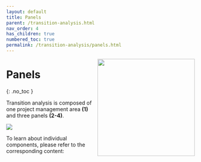 ```yaml
---
layout: default
title: Panels
parent: /transition-analysis.html
nav_order: 4
has_children: true
numbered_toc: true
permalink: /transition-analysis/panels.html
---
```


<img src="../assets/images/logos/logo-transition-analysis_400px.png" width="260" style="float:right; margin-left: 15px; margin-bottom: 15px;"/>

# Panels
{: .no_toc }

Transition analysis is composed of one project management area **(1)** and three panels **(2-4)**.

<a class="plain" href="../assets/images/gui/panel-transition-analysis.png"><img src="../assets/images/gui/panel-transition-analysis.png" /></a>

To learn about individual components, please refer to the corresponding content: